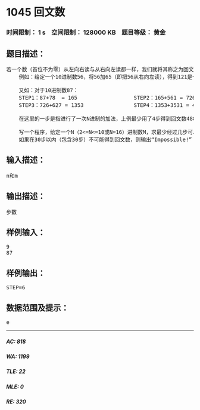 # 1045 回文数   
### 时间限制： 1 s&nbsp;&nbsp;&nbsp;&nbsp;空间限制： 128000 KB&nbsp;&nbsp;&nbsp;&nbsp;题目等级： 黄金  
## 题目描述：  

<pre>
若一个数（首位不为零）从左向右读与从右向左读都一样，我们就将其称之为回文数。
    例如：给定一个10进制数56，将56加65（即把56从右向左读），得到121是一个回文数。
   
    又如：对于10进制数87：
    STEP1：87+78  = 165                  STEP2：165+561 = 726
    STEP3：726+627 = 1353                STEP4：1353+3531 = 4884
   
    在这里的一步是指进行了一次N进制的加法，上例最少用了4步得到回文数4884。
   
    写一个程序，给定一个N（2<=N<=10或N=16）进制数M，求最少经过几步可以得到回文数。
    如果在30步以内（包含30步）不可能得到回文数，则输出“Impossible!”
</pre>
  
  
## 输入描述：  

<pre>
n和m
</pre>
  
  
## 输出描述：  

<pre>
步数
</pre>
  
  
## 样例输入：  

<pre>
9
87
</pre>
  
  
## 样例输出：  

<pre>
STEP=6
</pre>
  
  
## 数据范围及提示：  

<pre>
e
</pre>
  
  
***  

##### AC: 818  
##### WA: 1199  
##### TLE: 22  
##### MLE: 0  
##### RE: 320  
